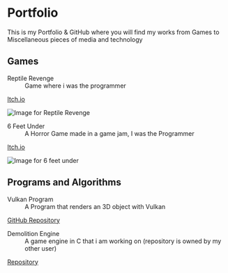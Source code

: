 # Portfolio

This is my Portfolio & GitHub where you will find my works from Games to Miscellaneous pieces of media and technology


## Games

<dl>
<dt>Reptile Revenge</dt>
<dd>Game where i was the programmer</dd>
    
[Itch.io](https://stadingames.itch.io/reptile-revenge)
    
    
![Image for Reptile Revenge](https://img.itch.zone/aW1nLzYxMTQwNTcucG5n/315x250%23c/WWpHPs.png "Reptile Revenge")
    
    
<dt>6 Feet Under</dt>
<dd>A Horror Game made in a game jam, I was the Programmer</dd>
    
[Itch.io](https://count-x.itch.io/6-feet-under)
    
![Image for 6 feet under](https://img.itch.zone/aW1nLzEwNDQyMzc3LmpwZw==/315x250%23c/nK60D3.jpg "6 Feet Under")
    
    
</dl>


## Programs and Algorithms

<dl>
<dt>Vulkan Program</dt>
<dd>A Program that renders an 3D object with Vulkan</dd>

[GitHub Repository](https://github.com/Count-X/VulkanTut)

<dt>Demolition Engine</dt>
<dd>A game engine in C that i am working on (repository is owned by my other user)</dd>

[Repository](https://github.com/Webscum/DemolitionEngine)
    
    
</dl>
